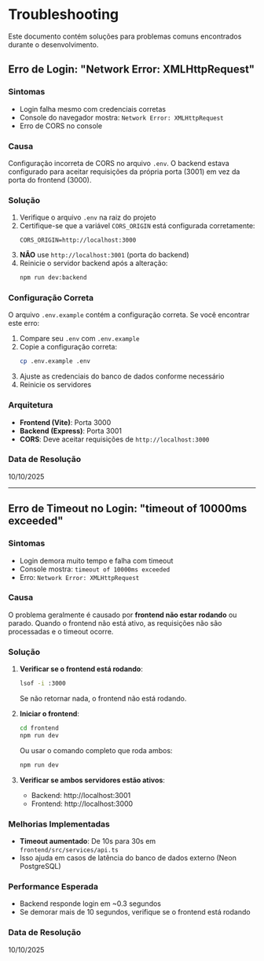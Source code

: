 # Troubleshooting

Este documento contém soluções para problemas comuns encontrados durante o desenvolvimento.

## Erro de Login: "Network Error: XMLHttpRequest"

### Sintomas
- Login falha mesmo com credenciais corretas
- Console do navegador mostra: `Network Error: XMLHttpRequest`
- Erro de CORS no console

### Causa
Configuração incorreta de CORS no arquivo `.env`. O backend estava configurado para aceitar requisições da própria porta (3001) em vez da porta do frontend (3000).

### Solução
1. Verifique o arquivo `.env` na raiz do projeto
2. Certifique-se que a variável `CORS_ORIGIN` está configurada corretamente:
   ```
   CORS_ORIGIN=http://localhost:3000
   ```
3. **NÃO** use `http://localhost:3001` (porta do backend)
4. Reinicie o servidor backend após a alteração:
   ```bash
   npm run dev:backend
   ```

### Configuração Correta

O arquivo `.env.example` contém a configuração correta. Se você encontrar este erro:

1. Compare seu `.env` com `.env.example`
2. Copie a configuração correta:
   ```bash
   cp .env.example .env
   ```
3. Ajuste as credenciais do banco de dados conforme necessário
4. Reinicie os servidores

### Arquitetura
- **Frontend (Vite)**: Porta 3000
- **Backend (Express)**: Porta 3001
- **CORS**: Deve aceitar requisições de `http://localhost:3000`

### Data de Resolução
10/10/2025

---

## Erro de Timeout no Login: "timeout of 10000ms exceeded"

### Sintomas
- Login demora muito tempo e falha com timeout
- Console mostra: `timeout of 10000ms exceeded`
- Erro: `Network Error: XMLHttpRequest`

### Causa
O problema geralmente é causado por **frontend não estar rodando** ou parado. Quando o frontend não está ativo, as requisições não são processadas e o timeout ocorre.

### Solução

1. **Verificar se o frontend está rodando**:
   ```bash
   lsof -i :3000
   ```
   Se não retornar nada, o frontend não está rodando.

2. **Iniciar o frontend**:
   ```bash
   cd frontend
   npm run dev
   ```
   Ou usar o comando completo que roda ambos:
   ```bash
   npm run dev
   ```

3. **Verificar se ambos servidores estão ativos**:
   - Backend: http://localhost:3001
   - Frontend: http://localhost:3000

### Melhorias Implementadas
- **Timeout aumentado**: De 10s para 30s em `frontend/src/services/api.ts`
- Isso ajuda em casos de latência do banco de dados externo (Neon PostgreSQL)

### Performance Esperada
- Backend responde login em ~0.3 segundos
- Se demorar mais de 10 segundos, verifique se o frontend está rodando

### Data de Resolução
10/10/2025
